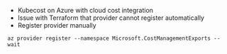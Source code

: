 
* Kubecost on Azure with cloud cost integration
* Issue with Terraform that provider cannot register automatically
* Register provider manually 
```
az provider register --namespace Microsoft.CostManagementExports --wait
```